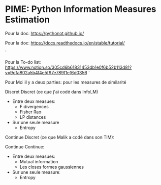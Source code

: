 # PIME: Python Information Measures Estimation

Pour la doc: https://pythonot.github.io/


Pour la doc: https://docs.readthedocs.io/en/stable/tutorial/

`

Pour la To-do list: https://www.notion.so/305cd6b61831453db1e0f6b52b113d81?v=9dfa802a5b4f4e5f97e789f1ef6d0356
`

Pour Moi il y a deux parties: pour les measures de similarité


Discret Discret (ce que j'ai codé dans InfoLM)
 - Entre deux measues:
    - F divergences
    - Fisher Rao
    - LP distances
 - Sur une seule measure
    - Entropy

Continue Discret (ce que Malik a codé dans son TIM):


Continue Continue:
  - Entre deux measues:
    -  Mutual information
    -  Les closes formes gaussiennes
  - Sur une seule measure:
    - Entropy  
